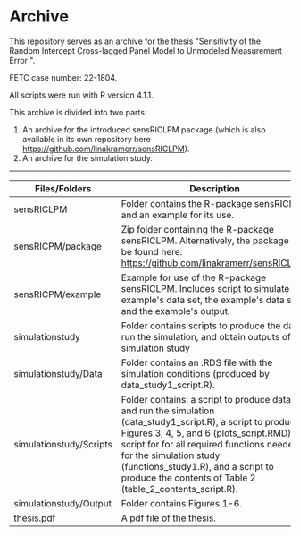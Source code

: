 
# Archive 
This repository serves as an archive for the thesis "Sensitivity of the Random Intercept Cross-lagged Panel Model to Unmodeled Measurement Error ". 

FETC case number: 22-1804.

All scripts were run with R version 4.1.1.

This archive is divided into two parts: 

1. An archive for the introduced sensRICLPM package (which is also available in its own repository here https://github.com/linakramerr/sensRICLPM).
2. An archive for the simulation study.


---

| Files/Folders          | Description   |
| -----------------      | ------------- |
|sensRICLPM              |Folder contains the R-package sensRICLPM and an example for its use. |
|sensRICPM/package       |Zip folder containing the R-package sensRICLPM. Alternatively, the package can be found here: https://github.com/linakramerr/sensRICLPM.|
|sensRICPM/example       |Example for use of the R-package sensRICLPM. Includes script to simulate the example's data set, the example's data set, and the example's output. |
|simulationstudy         |Folder contains scripts to produce the data, run the simulation, and obtain outputs of the simulation study |
|simulationstudy/Data    |Folder contains an .RDS file with the simulation conditions (produced by data_study1_script.R).|
|simulationstudy/Scripts |Folder contains: a script to produce data and run the simulation (data_study1_script.R), a script to produce Figures 3, 4, 5, and 6 (plots_script.RMD), a script for for all required functions needed for the simulation study (functions_study1.R), and a script to produce the contents of Table 2 (table_2_contents_script.R). |
|simulationstudy/Output     |Folder contains Figures 1-6.|
|thesis.pdf     |A pdf file of the thesis.|



